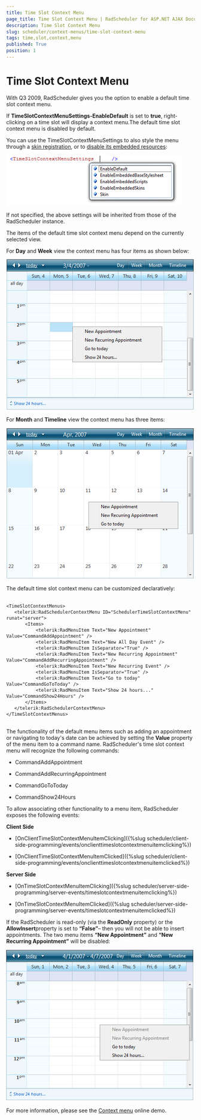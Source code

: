 ```yaml
---
title: Time Slot Context Menu
page_title: Time Slot Context Menu | RadScheduler for ASP.NET AJAX Documentation
description: Time Slot Context Menu
slug: scheduler/context-menus/time-slot-context-menu
tags: time,slot,context,menu
published: True
position: 1
---
```


# Time Slot Context Menu



With Q3 2009, RadScheduler gives you the option to enable a default time slot context menu.

If **TimeSlotContextMenuSettings-EnableDefault** is set to **true**, right-clicking on a time slot will display a context menu.The default time slot context menu is disabled by default.

You can use the TimeSlotContextMenuSettings to also style the menu through a [skin registration](CC071FB0-3F19-408A-8AEA-7A82330F6831), or to [disable its embedded resources](F02D3323-FFA7-46E6-A4DE-303D5EF15A43):

![time slot context menu settings](images/scheduler_timeslotcontextmenusettings.png)

If not specified, the above settings will be inherited from those of the RadScheduler instance.

The items of the default time slot context menu depend on the currently selected view.

For **Day** and **Week** view the context menu has four items as shown below:

![day and week view context menu](images/scheduler_dayandweekviewcontextmenu.png)

For **Month** and **Timeline** view the context menu has three items:

![month and timeline view context menu](images/scheduler_monthandtimelineviewcontextmenu.png)

The default time slot context menu can be customized declaratively:

````ASPNET
	
<TimeSlotContextMenus>
   <telerik:RadSchedulerContextMenu ID="SchedulerTimeSlotContextMenu" runat="server">
	   <Items>
		   <telerik:RadMenuItem Text="New Appointment" Value="CommandAddAppointment" />
		   <telerik:RadMenuItem Text="New All Day Event" />
		   <telerik:RadMenuItem IsSeparator="True" />
		   <telerik:RadMenuItem Text="New Recurring Appointment" Value="CommandAddRecurringAppointment" />
		   <telerik:RadMenuItem Text="New Recurring Event" />
		   <telerik:RadMenuItem IsSeparator="True" />
		   <telerik:RadMenuItem Text="Go to today" Value="CommandGoToToday" />
		   <telerik:RadMenuItem Text="Show 24 hours..." Value="CommandShow24Hours" />
	   </Items>
   </telerik:RadSchedulerContextMenu>
</TimeSlotContextMenus>     
	
````



The functionality of the default menu items such as adding an appointment or navigating to today's date can be achieved by setting the **Value** property of the menu item to a command name. RadScheduler's time slot context menu will recognize the following commands:

* CommandAddAppointment

* CommandAddRecurringAppointment

* CommandGoToToday

* CommandShow24Hours

To allow associating other functionality to a menu item, RadScheduler exposes the following events:

**Client Side**

* [OnClientTimeSlotContextMenuItemClicking]({%slug scheduler/client-side-programming/events/onclienttimeslotcontextmenuitemclicking%})

* [OnClientTimeSlotContextMenuItemClicked]({%slug scheduler/client-side-programming/events/onclienttimeslotcontextmenuitemclicked%})

**Server Side**

* [OnTimeSlotContextMenuItemClicking]({%slug scheduler/server-side-programming/server-events/timeslotcontextmenuitemclicking%})

* [OnTimeSlotContextMenuItemClicked]({%slug scheduler/server-side-programming/server-events/timeslotcontextmenuitemclicked%})

If the RadScheduler is read-only (via the **ReadOnly** property) or the **AllowInsert**property is set to **“False”**– then you will not be able to insert appointments. The two menu items **“New Appointment”** and **“New Recurring Appointment”** will be disabled:

![custom timeslot context menu](images/scheduler_customtimeslotcontextmenu.png)

For more information, please see the [Context menu](http://demos.telerik.com/aspnet-ajax/scheduler/examples/contextmenu/defaultcs.aspx) online demo.


